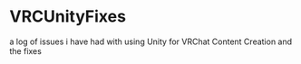 # VRCUnityFixes
a log of issues i have had with using Unity for VRChat Content Creation and the fixes
